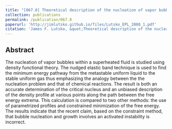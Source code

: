 ```yaml
---
title: "[067.0] Theoretical description of the nucleation of vapor bubbles in a superheated fluid"
collection: publications
permalink: /publication/067.0
paperurl: 'http://jimlutsko.github.io/files/Lutsko_EPL_2008_1.pdf'
citation: 'James F. Lutsko, &quot;Theoretical description of the nucleation of vapor bubbles in a superheated fluid&quot;, <i>EuroPhys. Lett.</i>, <strong>83</strong>, 46007 (2008)'
---
```

Abstract
---
The nucleation of vapor bubbles within a superheated fluid is studied using density functional theory. The nudged elastic band technique is used to find the minimum energy pathway from the metastable uniform liquid to the stable uniform gas thus emphasizing the analogy between the the nucleation problem and that of chemical reactions. The result is both an accurate determination of the critical nucleus and an unbiased description of the density profile at various points along the path between the free energy extrema. This calculation is compared to two other methods: the use of parametrized profiles and constrained minimization of the free energy. The results indicate that the recent claim, based on the constraint method, that bubble nucleation and growth involves an activated instability is incorrect.
